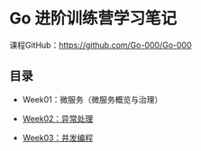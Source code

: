 # Go 进阶训练营学习笔记

课程GitHub：<https://github.com/Go-000/Go-000>

## 目录

- Week01：微服务（微服务概览与治理）

- [Week02：异常处理](Week02/异常处理.md)

- [Week03：并发编程](Week03/并发编程.md)




